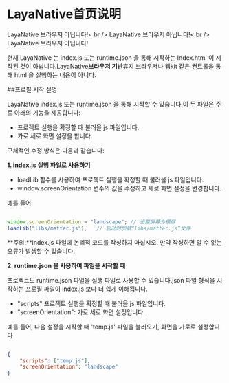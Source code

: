 # LayaNative首页说明

LayaNative 브라우저 아닙니다!< br />
LayaNative 브라우저 아닙니다!< br />
LayaNative 브라우저 아닙니다!

현재 LayaNative 는 index.js 또는 runtime.json 을 통해 시작하는 Index.html 이 시작된 것이 아닙니다.LayaNative**브라우저 기반**휴지 브라우저나 웹kit 같은 컨트롤을 통해 html 을 실행하는 내용이 아니다.


##프로필 시작 설명

LayaNative index.js 또는 runtime.json 을 통해 시작할 수 있습니다.이 두 파일은 주로 아래의 기능을 제공합니다:

* 프로젝트 실행을 확정할 때 불러올 js 파일입니다.
* 가로 세로 화면 설정을 합니다.

구체적인 수정 방식은 다음과 같습니다:

**1. index.js 실행 파일로 사용하기**

* loadLib 함수를 사용하여 프로젝트 실행을 확정할 때 불러올 js 파일입니다.
* window.screenOrientation 변수의 값을 수정하고 세로 화면 설정을 변경합니다.

예를 들어:


```javascript

window.screenOrientation = "landscape"; // 设置屏幕为横屏
loadLib("libs/matter.js");   // 启动时加载“libs/matter.js”文件
```



**주의:**index.js 파일에 논리적 코드를 작성하지 마십시오. 만약 작성하면 알 수 없는 오류가 발생할 수 있습니다.

**2. runtime.json 을 사용하여 파일을 시작할 때**

프로젝트도 runtime.json 파일을 실행 파일로 사용할 수 있습니다.json 파일 형식을 시작하는 프로필 파일이 index.js 보다 더 쉽게 이해됩니다.

* "scripts" 프로젝트 실행을 확정할 때 불러올 js 파일입니다.
* "screenOrientation": 가로 세로 화면 설정입니다.

예를 들어, 다음 설정을 시작할 때 'temp.js' 파일을 불러오기, 화면을 가로로 설정합니다


```json

{
	"scripts": ["temp.js"],
	"screenOrientation": "landscape"
}

```
